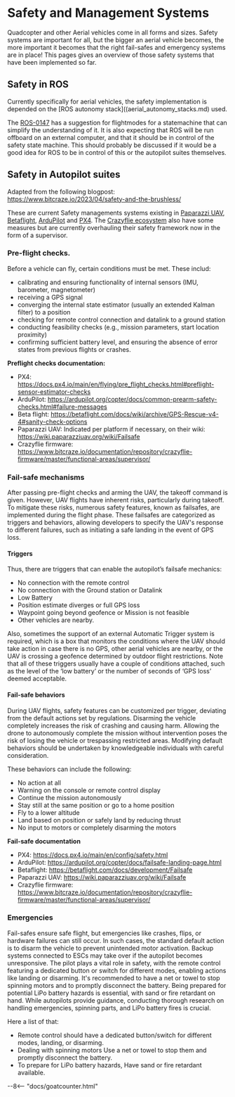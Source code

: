 # Safety and Management Systems

Quadcopter and other Aerial vehicles come in all forms and sizes.
Safety systems are important for all, but the bigger an aerial vehicle becomes, the more important it becomes that the right fail-safes and emergency systems are in place!
This pages gives an overview of those safety systems that have been implemented so far.

## Safety in ROS

Currently specifically for aerial vehicles, the safety implementation is depended on the [ROS autonomy stack]((aerial_autonomy_stacks.md) used.

The [ROS-0147](https://ros.org/reps/rep-0147.html) has a suggestion for flightmodes for a statemachine that can simplify the understanding of it. It is also expecting that ROS will be run offboard on an external computer, and that it should be in control of the safety state machine. This should probably be discussed if it would be a good idea for ROS to be in control of this or the autopilot suites themselves.

## Safety in Autopilot suites
Adapted from the following blogpost: https://www.bitcraze.io/2023/04/safety-and-the-brushless/

These are current Safety managements systems existing in [Paparazzi UAV](https://wiki.paparazziuav.org/wiki/Main_Page), [Betaflight](https://betaflight.com/), [ArduPilot](https://ardupilot.org/) and [PX4](https://px4.io/).
The [Crazyflie ecosystem](https://www.bitcraze.io/) also have some measures but are currently overhauling their safety framework now in the form of a supervisor.

### Pre-flight checks.

Before a vehicle can fly, certain conditions must be met. These includ:

* calibrating and ensuring functionality of internal sensors (IMU, barometer, magnetometer)
*  receiving a GPS signal
*  converging the internal state estimator (usually an extended Kalman filter) to a position
*  checking for remote control connection and datalink to a ground station
*  conducting feasibility checks (e.g., mission parameters, start location proximity)
*  confirming sufficient battery level, and ensuring the absence of error states from previous flights or crashes.

**Preflight checks documentation:**

* PX4: <https://docs.px4.io/main/en/flying/pre_flight_checks.html#preflight-sensor-estimator-checks>
* ArduPilot: <https://ardupilot.org/copter/docs/common-prearm-safety-checks.html#failure-messages>
* Beta flight: <https://betaflight.com/docs/wiki/archive/GPS-Rescue-v4-4#sanity-check-options>
* Paparazzi UAV: Indicated per platform if necessary, on their wiki:  <https://wiki.paparazziuav.org/wiki/Failsafe>
* Crazyflie firmware: <https://www.bitcraze.io/documentation/repository/crazyflie-firmware/master/functional-areas/supervisor/>

### Fail-safe mechanisms

After passing pre-flight checks and arming the UAV, the takeoff command is given. However, UAV flights have inherent risks, particularly during takeoff. To mitigate these risks, numerous safety features, known as failsafes, are implemented during the flight phase. These failsafes are categorized as triggers and behaviors, allowing developers to specify the UAV's response to different failures, such as initiating a safe landing in the event of GPS loss.

#### Triggers
Thus, there are triggers that can enable the autopilot’s failsafe mechanics:

* No connection with the remote control
* No connection with the Ground station or Datalink
* Low Battery
* Position estimate diverges or full GPS loss
* Waypoint going beyond geofence or Mission is not feasible
* Other vehicles are nearby.

Also, sometimes the support of an external Automatic Trigger system is required, which is a box that monitors the conditions where the UAV should take action in case there is no GPS, other aerial vehicles are nearby, or the UAV is crossing a geofence determined by outdoor flight restrictions. Note that all of these triggers usually have a couple of conditions attached, such as the level of the ‘low battery’ or the number of seconds of ‘GPS loss’ deemed acceptable.

#### Fail-safe behaviors

During UAV flights, safety features can be customized per trigger, deviating from the default actions set by regulations. Disarming the vehicle completely increases the risk of crashing and causing harm. Allowing the drone to autonomously complete the mission without intervention poses the risk of losing the vehicle or trespassing restricted areas. Modifying default behaviors should be undertaken by knowledgeable individuals with careful consideration.

These behaviors can include the following:

* No action at all
* Warning on the console or remote control display
* Continue the mission autonomously
* Stay still at the same position or go to a home position
* Fly to a lower altitude
* Land based on position or safely land by reducing thrust
* No input to motors or completely disarming the motors

**Fail-safe documentation**

* PX4: <https://docs.px4.io/main/en/config/safety.html>
* ArduPilot: <https://ardupilot.org/copter/docs/failsafe-landing-page.html>
* Betaflight: <https://betaflight.com/docs/development/Failsafe>
* Paparazzi UAV: <https://wiki.paparazziuav.org/wiki/Failsafe>
* Crazyflie firmware: <https://www.bitcraze.io/documentation/repository/crazyflie-firmware/master/functional-areas/supervisor/>


### Emergencies

Fail-safes ensure safe flight, but emergencies like crashes, flips, or hardware failures can still occur. In such cases, the standard default action is to disarm the vehicle to prevent unintended motor activation. Backup systems connected to ESCs may take over if the autopilot becomes unresponsive. The pilot plays a vital role in safety, with the remote control featuring a dedicated button or switch for different modes, enabling actions like landing or disarming. It's recommended to have a net or towel to stop spinning motors and to promptly disconnect the battery. Being prepared for potential LiPo battery hazards is essential, with sand or fire retardant on hand. While autopilots provide guidance, conducting thorough research on handling emergencies, spinning parts, and LiPo battery fires is crucial.

Here a list of that:
* Remote control should have a dedicated button/switch for different modes, landing, or disarming.
* Dealing with spinning motors Use a net or towel to stop them and promptly disconnect the battery.
* To prepare for LiPo battery hazards, Have sand or fire retardant available.

--8<-- "docs/goatcounter.html"

